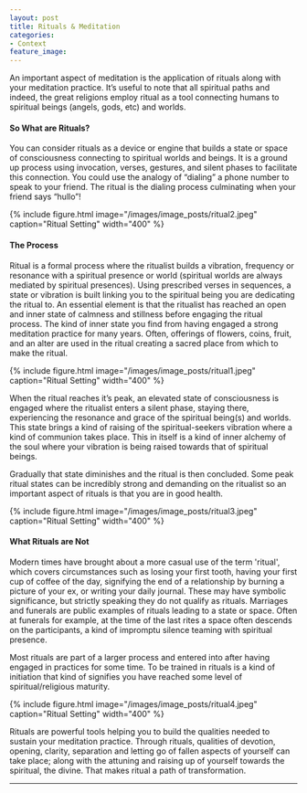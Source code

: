 ```yaml
---
layout: post
title: Rituals & Meditation 
categories:
- Context
feature_image: 
---
```


An important aspect of meditation is the application of rituals along with your meditation practice. It’s useful to note that all spiritual paths and indeed, the great religions employ ritual as a tool connecting humans to spiritual beings (angels, gods, etc) and worlds. 

#### So What are Rituals?
You can consider rituals as a device or engine that builds a state or space of consciousness connecting to spiritual worlds and beings. It is a ground up process using invocation, verses, gestures, and silent phases to facilitate this connection. You could use the analogy of “dialing” a phone number to speak to your friend. The ritual is the dialing process culminating when your friend says “hullo”!

{% include figure.html image="/images/image_posts/ritual2.jpeg" caption="Ritual Setting" width="400" %}


#### The Process
Ritual is a formal process where the ritualist builds a vibration, frequency or resonance with a spiritual presence or world (spiritual worlds are always mediated by spiritual presences). Using prescribed verses in sequences, a state or vibration is built linking you to the spiritual being you are dedicating the ritual to. An essential element is that the ritualist has reached an open and inner state of calmness and stillness before engaging the ritual process. The kind of inner state you find from having engaged a strong meditation practice for many years. Often, offerings of flowers, coins, fruit, and an alter are used in the ritual creating a sacred place from which to make the ritual. 

{% include figure.html image="/images/image_posts/ritual1.jpeg" caption="Ritual Setting" width="400" %}

When the ritual reaches it’s peak, an elevated state of consciousness is engaged where the ritualist enters a silent phase, staying there, experiencing the resonance and grace of the spiritual being(s) and worlds. This state brings a kind of raising of the spiritual-seekers vibration where a kind of communion takes place. This in itself is a kind of inner alchemy of the soul where your vibration is being raised towards that of spiritual beings. 

Gradually that state diminishes and the ritual is then concluded. Some peak ritual states can be incredibly strong and demanding on the ritualist so an important aspect of rituals is that you are in good health. 

{% include figure.html image="/images/image_posts/ritual3.jpeg" caption="Ritual Setting" width="400" %}


#### What Rituals are Not
Modern times have brought about a more casual use of the term 'ritual', which covers circumstances such as losing your first tooth, having your first cup of coffee of the day, signifying the end of a relationship by burning a picture of your ex, or writing your daily journal. These may have symbolic significance, but strictly speaking they do not qualify as rituals. Marriages and funerals are public examples of rituals leading to a state or space. Often at funerals for example, at the time of the last rites a space often descends on the participants, a kind of impromptu silence teaming with spiritual presence.

Most rituals are part of a larger process and entered into after having engaged in practices for some time. To be trained in rituals is a kind of initiation that kind of signifies you have reached some level of spiritual/religious maturity.  

{% include figure.html image="/images/image_posts/ritual4.jpeg" caption="Ritual Setting" width="400" %}

Rituals  are powerful tools helping you to build the qualities needed to sustain your meditation practice. Through rituals, qualities of devotion, opening, clarity, separation and letting go of fallen aspects of yourself can take place; along with the attuning and raising up of yourself towards the spiritual, the divine. That makes ritual a path of transformation.

--- 